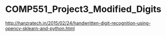 # COMP551_Project3_Modified_Digits
http://hanzratech.in/2015/02/24/handwritten-digit-recognition-using-opencv-sklearn-and-python.html
